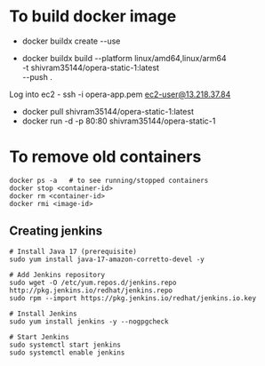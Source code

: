 # To build docker image

- docker buildx create --use

- docker buildx build --platform linux/amd64,linux/arm64 \
  -t shivram35144/opera-static-1:latest \
  --push .

Log into ec2 - ssh -i opera-app.pem ec2-user@13.218.37.84

- docker pull shivram35144/opera-static-1:latest
- docker run -d -p 80:80 shivram35144/opera-static-1


# To remove old containers

```
docker ps -a   # to see running/stopped containers
docker stop <container-id>
docker rm <container-id>
docker rmi <image-id>
```



## Creating jenkins

```
# Install Java 17 (prerequisite)
sudo yum install java-17-amazon-corretto-devel -y

# Add Jenkins repository
sudo wget -O /etc/yum.repos.d/jenkins.repo http://pkg.jenkins.io/redhat/jenkins.repo
sudo rpm --import https://pkg.jenkins.io/redhat/jenkins.io.key

# Install Jenkins
sudo yum install jenkins -y --nogpgcheck

# Start Jenkins
sudo systemctl start jenkins
sudo systemctl enable jenkins

```


